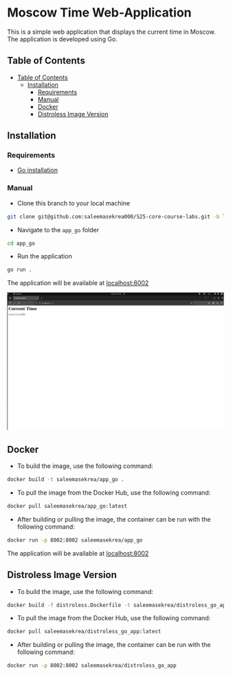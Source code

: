 # Moscow Time Web-Application

This is a simple web application that displays the current time in Moscow. The application is developed using Go.

## Table of Contents

- [Table of Contents](#table-of-contents)
  - [Installation](#installation)
    - [Requirements](#requirements)
    - [Manual](#manual)
    - [Docker](#docker)
    - [Distroless Image Version](#distroless-image-version)

## Installation

### Requirements

- [Go installation](https://go.dev/doc/install)

### Manual

- Clone this branch to your local machine

```bash
git clone git@github.com:saleemasekrea000/S25-core-course-labs.git -b lab1
```

- Navigate to the `app_go` folder

```bash
cd app_go
```

- Run the application

```bash
go run .
```

The application will be available at [localhost:8002](http://localhost:8000/)

![First Opening](img/2.png)

## Docker

- To build the image, use the following command:

```bash
docker build -t saleemasekrea/app_go .
```

- To pull the image from the Docker Hub, use the following command:

```bash
docker pull saleemasekrea/app_go:latest
```

- After building or pulling the image, the container can be run with the following command:

```bash
docker run -p 8002:8002 saleemasekrea/app_go
```

The application will be available at [localhost:8002](http://localhost:8002/)

## Distroless Image Version

- To build the image, use the following command:

```bash
docker build -f distroless.Dockerfile -t saleemasekrea/distroless_go_app .
```

- To pull the image from the Docker Hub, use the following command:

```bash
docker pull saleemasekrea/distroless_go_app:latest
```

- After building or pulling the image, the container can be run with the following command:

```bash
docker run -p 8002:8002 saleemasekrea/distroless_go_app 
```
